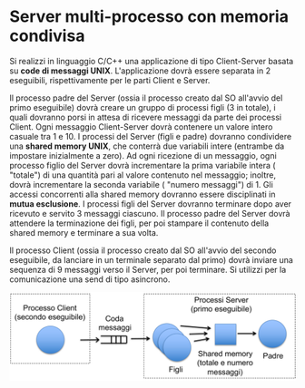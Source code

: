 Server multi-processo con memoria condivisa
===========================================

Si realizzi in linguaggio C/C++ una applicazione di tipo Client-Server
basata su **code di messaggi UNIX**. L'applicazione dovrà essere
separata in 2 eseguibili, rispettivamente per le parti Client e Server.

Il processo padre del Server (ossia il processo creato dal SO all'avvio
del primo eseguibile) dovrà creare un gruppo di processi figli (3 in
totale), i quali dovranno porsi in attesa di ricevere messaggi da parte
dei processi Client. Ogni messaggio Client-Server dovrà contenere un
valore intero casuale tra 1 e 10. I processi del Server (figli e padre)
dovranno condividere una **shared memory UNIX**, che conterrà due
variabili intere (entrambe da impostare inizialmente a zero). Ad ogni
ricezione di un messaggio, ogni processo figlio del Server dovrà
incrementare la prima variabile intera ( "totale") di una quantità pari
al valore contenuto nel messaggio; inoltre, dovrà incrementare la
seconda variabile ( "numero messaggi") di 1. Gli accessi concorrenti
alla shared memory dovranno essere disciplinati in **mutua esclusione**.
I processi figli del Server dovranno terminare dopo aver ricevuto e
servito 3 messaggi ciascuno. Il processo padre del Server dovrà
attendere la terminazione dei figli, per poi stampare il contenuto della
shared memory e terminare a sua volta.

Il processo Client (ossia il processo creato dal SO all'avvio del
secondo eseguibile, da lanciare in un terminale separato dal primo)
dovrà inviare una sequenza di 9 messaggi verso il Server, per poi
terminare. Si utilizzi per la comunicazione una send di tipo asincrono.

![image](/images/ambiente_locale/code_messaggi/server_multi-processo_con_memoria_condivisa.png)
